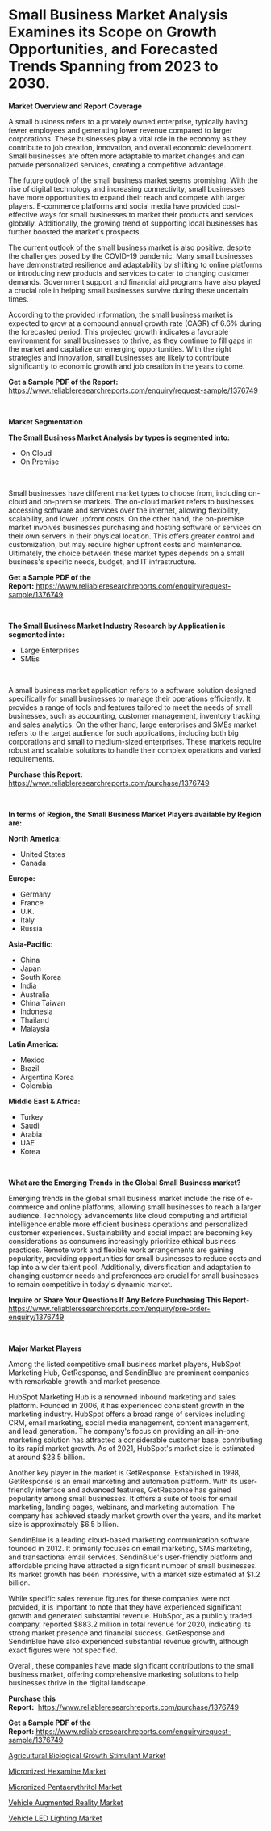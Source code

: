 <p><h1>Small Business Market Analysis Examines its Scope on Growth Opportunities, and Forecasted Trends Spanning from 2023 to 2030.</h1></p><p><strong>Market Overview and Report Coverage</strong></p>
<p><p>A small business refers to a privately owned enterprise, typically having fewer employees and generating lower revenue compared to larger corporations. These businesses play a vital role in the economy as they contribute to job creation, innovation, and overall economic development. Small businesses are often more adaptable to market changes and can provide personalized services, creating a competitive advantage.</p><p>The future outlook of the small business market seems promising. With the rise of digital technology and increasing connectivity, small businesses have more opportunities to expand their reach and compete with larger players. E-commerce platforms and social media have provided cost-effective ways for small businesses to market their products and services globally. Additionally, the growing trend of supporting local businesses has further boosted the market's prospects.</p><p>The current outlook of the small business market is also positive, despite the challenges posed by the COVID-19 pandemic. Many small businesses have demonstrated resilience and adaptability by shifting to online platforms or introducing new products and services to cater to changing customer demands. Government support and financial aid programs have also played a crucial role in helping small businesses survive during these uncertain times.</p><p>According to the provided information, the small business market is expected to grow at a compound annual growth rate (CAGR) of 6.6% during the forecasted period. This projected growth indicates a favorable environment for small businesses to thrive, as they continue to fill gaps in the market and capitalize on emerging opportunities. With the right strategies and innovation, small businesses are likely to contribute significantly to economic growth and job creation in the years to come.</p></p>
<p><strong>Get a Sample PDF of the Report:</strong> <a href="https://www.reliableresearchreports.com/enquiry/request-sample/1376749">https://www.reliableresearchreports.com/enquiry/request-sample/1376749</a></p>
<p>&nbsp;</p>
<p><strong>Market Segmentation</strong></p>
<p><strong>The Small Business Market Analysis by types is segmented into:</strong></p>
<p><ul><li>On Cloud</li><li>On Premise</li></ul></p>
<p>&nbsp;</p>
<p><p>Small businesses have different market types to choose from, including on-cloud and on-premise markets. The on-cloud market refers to businesses accessing software and services over the internet, allowing flexibility, scalability, and lower upfront costs. On the other hand, the on-premise market involves businesses purchasing and hosting software or services on their own servers in their physical location. This offers greater control and customization, but may require higher upfront costs and maintenance. Ultimately, the choice between these market types depends on a small business's specific needs, budget, and IT infrastructure.</p></p>
<p><strong>Get a Sample PDF of the Report:</strong>&nbsp;<a href="https://www.reliableresearchreports.com/enquiry/request-sample/1376749">https://www.reliableresearchreports.com/enquiry/request-sample/1376749</a></p>
<p>&nbsp;</p>
<p><strong>The Small Business Market Industry Research by Application is segmented into:</strong></p>
<p><ul><li>Large Enterprises</li><li>SMEs</li></ul></p>
<p>&nbsp;</p>
<p><p>A small business market application refers to a software solution designed specifically for small businesses to manage their operations efficiently. It provides a range of tools and features tailored to meet the needs of small businesses, such as accounting, customer management, inventory tracking, and sales analytics. On the other hand, large enterprises and SMEs market refers to the target audience for such applications, including both big corporations and small to medium-sized enterprises. These markets require robust and scalable solutions to handle their complex operations and varied requirements.</p></p>
<p><strong>Purchase this Report:</strong>&nbsp; <a href="https://www.reliableresearchreports.com/purchase/1376749">https://www.reliableresearchreports.com/purchase/1376749</a></p>
<p>&nbsp;</p>
<p><strong>In terms of Region, the Small Business Market Players available by Region are:</strong></p>
<p>
    <p> <strong> North America: </strong>
        <ul>
            <li>United States</li>
            <li>Canada</li>
        </ul>
        </p> 
    <p> <strong> Europe: </strong>
        <ul>
            <li>Germany</li>
            <li>France</li>
            <li>U.K.</li>
            <li>Italy</li>
            <li>Russia</li>
        </ul>
        </p> 
    <p> <strong> Asia-Pacific: </strong>
        <ul>
            <li>China</li>
            <li>Japan</li>
            <li>South Korea</li>
            <li>India</li>
            <li>Australia</li>
            <li>China Taiwan</li>
            <li>Indonesia</li>
            <li>Thailand</li>
            <li>Malaysia</li>
        </ul>
        </p> 
    <p> <strong> Latin America: </strong>
        <ul>
            <li>Mexico</li>
            <li>Brazil</li>
            <li>Argentina Korea</li>
            <li>Colombia</li>
        </ul>
        </p> 
    <p> <strong> Middle East & Africa: </strong>
        <ul>
            <li>Turkey</li>
            <li>Saudi</li>
            <li>Arabia</li>
            <li>UAE</li>
            <li>Korea</li>
        </ul>
    </p>
    </p>
<p>&nbsp;</p>
<p><strong>What are the Emerging Trends in the Global Small Business market?</strong></p>
<p><p>Emerging trends in the global small business market include the rise of e-commerce and online platforms, allowing small businesses to reach a larger audience. Technology advancements like cloud computing and artificial intelligence enable more efficient business operations and personalized customer experiences. Sustainability and social impact are becoming key considerations as consumers increasingly prioritize ethical business practices. Remote work and flexible work arrangements are gaining popularity, providing opportunities for small businesses to reduce costs and tap into a wider talent pool. Additionally, diversification and adaptation to changing customer needs and preferences are crucial for small businesses to remain competitive in today's dynamic market.</p></p>
<p><strong>Inquire or Share Your Questions If Any Before Purchasing This Report</strong>- <a href="https://www.reliableresearchreports.com/enquiry/pre-order-enquiry/1376749">https://www.reliableresearchreports.com/enquiry/pre-order-enquiry/1376749</a></p>
<p>&nbsp;</p>
<p><strong>Major Market Players</strong></p>
<p><p>Among the listed competitive small business market players, HubSpot Marketing Hub, GetResponse, and SendinBlue are prominent companies with remarkable growth and market presence.</p><p>HubSpot Marketing Hub is a renowned inbound marketing and sales platform. Founded in 2006, it has experienced consistent growth in the marketing industry. HubSpot offers a broad range of services including CRM, email marketing, social media management, content management, and lead generation. The company's focus on providing an all-in-one marketing solution has attracted a considerable customer base, contributing to its rapid market growth. As of 2021, HubSpot's market size is estimated at around $23.5 billion.</p><p>Another key player in the market is GetResponse. Established in 1998, GetResponse is an email marketing and automation platform. With its user-friendly interface and advanced features, GetResponse has gained popularity among small businesses. It offers a suite of tools for email marketing, landing pages, webinars, and marketing automation. The company has achieved steady market growth over the years, and its market size is approximately $6.5 billion.</p><p>SendinBlue is a leading cloud-based marketing communication software founded in 2012. It primarily focuses on email marketing, SMS marketing, and transactional email services. SendinBlue's user-friendly platform and affordable pricing have attracted a significant number of small businesses. Its market growth has been impressive, with a market size estimated at $1.2 billion.</p><p>While specific sales revenue figures for these companies were not provided, it is important to note that they have experienced significant growth and generated substantial revenue. HubSpot, as a publicly traded company, reported $883.2 million in total revenue for 2020, indicating its strong market presence and financial success. GetResponse and SendinBlue have also experienced substantial revenue growth, although exact figures were not specified.</p><p>Overall, these companies have made significant contributions to the small business market, offering comprehensive marketing solutions to help businesses thrive in the digital landscape.</p></p>
<p><strong>Purchase this Report:</strong>&nbsp;&nbsp;<a href="https://www.reliableresearchreports.com/purchase/1376749">https://www.reliableresearchreports.com/purchase/1376749</a></p>
<p></p>
<p><strong>Get a Sample PDF of the Report:</strong>&nbsp;<a href="https://www.reliableresearchreports.com/enquiry/request-sample/1376749">https://www.reliableresearchreports.com/enquiry/request-sample/1376749</a></p>
<p><p><a href="https://www.linkedin.com/pulse/agricultural-biological-growth-stimulant-market-share-amp-5ju4f/">Agricultural Biological Growth Stimulant Market</a></p><p><a href="https://www.linkedin.com/pulse/micronized-hexamine-market-insights-players-forecast-till-mdtgf/">Micronized Hexamine Market</a></p><p><a href="https://www.linkedin.com/pulse/micronized-pentaerythritol-market-size-share-global-foyuf/">Micronized Pentaerythritol Market</a></p><p><a href="https://medium.com/@peterm12562/vehicle-augmented-reality-market-analysis-and-sze-forecasted-for-period-from-2023-to-2030-13f394a75bcb">Vehicle Augmented Reality Market</a></p><p><a href="https://medium.com/@damorgan64868/vehicle-led-lighting-market-size-cagr-trends-2024-2030-451b6e36fb45">Vehicle LED Lighting Market</a></p></p>